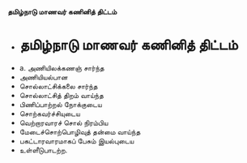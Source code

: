 **தமிழ்நாடு மாணவர் கணினித் திட்டம்**
- # தமிழ்நாடு மாணவர் கணினித் திட்டம்
- a. அணியிலக்கணஞ் சார்ந்த
- அணியியல்பான
- சொல்லாட்சிக்கலை சார்ந்த
- சொல்லாட்சித் திறம் வாய்ந்த
- பிணிப்பாற்றல் நோக்குடைய
- சொற்கவர்ச்சியுடைய
- வெற்றாரவாரச் சொல் நிரம்பிய
- மேடைச்சொற்பொழிவுத் தன்மை வாய்ந்த
- பகட்டாரவாரமாகப் பேசும் இயல்புடைய
- உள்ளீடுபாடற்ற.

